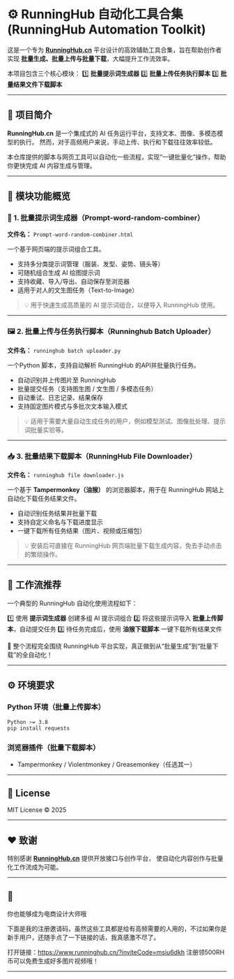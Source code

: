 # ⚙️ RunningHub 自动化工具合集 (RunningHub Automation Toolkit)

这是一个专为 [**RunningHub.cn**](https://www.runninghub.cn/) 平台设计的高效辅助工具合集，旨在帮助创作者实现 **批量生成、批量上传与批量下载**，大幅提升工作流效率。

本项目包含三个核心模块：
1️⃣ **批量提示词生成器**
2️⃣ **批量上传任务执行脚本**
3️⃣ **批量结果文件下载脚本**

---

## 🚀 项目简介

**RunningHub.cn** 是一个集成式的 AI 任务运行平台，支持文本、图像、多模态模型的执行。
然而，对于高频用户来说，手动上传、执行和下载往往效率较低。

本仓库提供的脚本与网页工具可以自动化一些流程，实现“一键批量化”操作，帮助你更快完成 AI 内容生成与管理。

---

## 🧩 模块功能概览

### 🧠 1. 批量提示词生成器（Prompt-word-random-combiner）

**文件名：** `Prompt-word-random-combiner.html`

一个基于网页端的提示词组合工具。

* 支持多分类提示词管理（服装、发型、姿势、镜头等）
* 可随机组合生成 AI 绘图提示词
* 支持收藏、导入/导出、自动保存至浏览器
* 适用于对人的文生图任务（Text-to-Image）

> 💡 用于快速生成高质量的 AI 提示词组合，以便导入 RunningHub 使用。

---

### 🖼️ 2. 批量上传与任务执行脚本（Runninghub Batch Uploader）

**文件名：** `runninghub batch uploader.py`

一个Python 脚本，支持自动解析 RunningHub 的API并批量执行任务。

* 自动识别并上传图片至 RunningHub
* 批量提交任务（支持图生图 / 文生图 / 多模态任务）
* 自动重试、日志记录、结果保存
* 支持固定图片模式与多批次文本输入模式

> 💡 适用于需要大量自动生成任务的用户，例如模型测试、图像批处理、提示词批量实验等。

---

### 📥 3. 批量结果下载脚本（RunningHub File Downloader）

**文件名：** `runninghub file downloader.js`

一个基于 **Tampermonkey（油猴）** 的浏览器脚本，用于在 RunningHub 网站上自动化下载任务结果文件。

* 自动识别任务结果并批量下载
* 支持自定义命名与下载进度显示
* 一键下载所有任务结果（图片、视频或压缩包）

> 💡 安装后可直接在 RunningHub 网页端批量下载生成内容，免去手动点击的繁琐操作。

---

## 🧠 工作流推荐

一个典型的 RunningHub 自动化使用流程如下：

1️⃣ 使用 **提示词生成器** 创建多组 AI 提示词组合
2️⃣ 将这些提示词导入 **批量上传脚本**，自动提交任务
3️⃣ 待任务完成后，使用 **油猴下载脚本** 一键下载所有结果文件

🎯 整个流程完全围绕 RunningHub 平台实现，真正做到从“批量生成”到“批量下载”的全自动化！

---

## ⚙️ 环境要求

### Python 环境（批量上传脚本）

```bash
Python >= 3.8
pip install requests
```

### 浏览器插件（批量下载脚本）

* Tampermonkey / Violentmonkey / Greasemonkey（任选其一）

---

## 📜 License

MIT License © 2025

---

## ❤️ 致谢

特别感谢 [**RunningHub.cn**](https://www.runninghub.cn/) 提供开放接口与创作平台，
使自动化内容创作与批量化工作流成为可能。

---

## 🐔

你也能够成为电商设计大师哦

下面是我的注册邀请码，虽然这些工具都是给有高频需要的人用的，不过如果你是新手用户，还随手点了一下链接的话，我真感激不尽了。

打开链接：https://www.runninghub.cn/?inviteCode=msiu6dkh 注册领500RH币可以免费生成好多图片视频哦！

---
